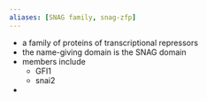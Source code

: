 ```yaml
---
aliases: [SNAG family, snag-zfp]
---
```

- a family of proteins of transcriptional repressors
- the name-giving domain is the SNAG domain
- members include
	- GFI1
	- snai2
- 
